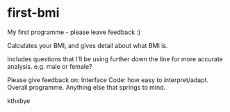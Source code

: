 # first-bmi
My first programme - please leave feedback :)

Calculates your BMI, and gives detail about what BMI is.

Includes questions that I'll be using further down the line for more accurate analysis.
e.g. male or female?

Please give feedback on:
Interface
Code: how easy to interpret/adapt.
Overall programme.
Anything else that springs to mind.

kthxbye
